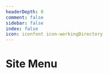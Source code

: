 ```yaml
---
headerDepth: 0
comment: false
sidebar: false
index: false
icon: iconfont icon-workingDirectory
---
```


# Site Menu

<AutoCatalog base="/en/" :level="3" />
